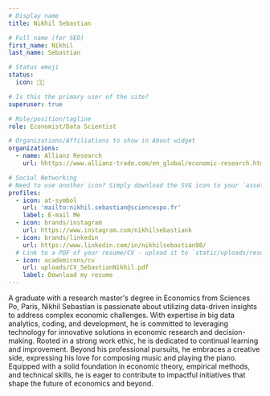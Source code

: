 ```yaml
---
# Display name
title: Nikhil Sebastian

# Full name (for SEO)
first_name: Nikhil
last_name: Sebastian

# Status emoji
status:
  icon: 🧑‍💻️

# Is this the primary user of the site?
superuser: true

# Role/position/tagline
role: Economist/Data Scientist

# Organizations/Affiliations to show in About widget
organizations:
  - name: Allianz Research
    url: hhttps://www.allianz-trade.com/en_global/economic-research.html

# Social Networking
# Need to use another icon? Simply download the SVG icon to your `assets/media/icons/` folder.
profiles:
  - icon: at-symbol
    url: 'mailto:nikhil.sebastian@sciencespo.fr'
    label: E-mail Me
  - icon: brands/instagram
    url: https://www.instagram.com/nikhilsebastiank
  - icon: brands/linkedin
    url: https://www.linkedin.com/in/nikhilsebastian98/
  # Link to a PDF of your resume/CV - upload it to `static/uploads/resume.pdf`
  - icon: academicons/cv
    url: uploads/CV_SebastianNikhil.pdf
    label: Download my resume
---
```


A graduate with a research master's degree in Economics from Sciences Po, Paris, Nikhil Sebastian is passionate about utilizing data-driven insights to address complex economic challenges. With expertise in big data analytics, coding, and development, he is committed to leveraging technology for innovative solutions in economic research and decision-making. Rooted in a strong work ethic, he is dedicated to continual learning and improvement. Beyond his professional pursuits, he embraces a creative side, expressing his love for composing music and playing the piano. Equipped with a solid foundation in economic theory, empirical methods, and technical skills, he is eager to contribute to impactful initiatives that shape the future of economics and beyond.
